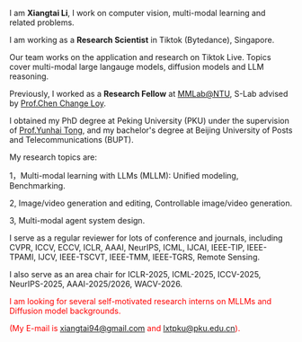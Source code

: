 I am **Xiangtai Li**, I work on computer vision, multi-modal learning and related problems.

I am working as a **Research Scientist** in Tiktok (Bytedance), Singapore.

Our team works on the application and research on Tiktok Live. Topics cover multi-modal large langauge models, diffusion models and LLM reasoning.

Previously, I worked as a **Research Fellow** at [MMLab@NTU](https://www.mmlab-ntu.com/), S-Lab advised by [Prof.Chen Change Loy](https://www.mmlab-ntu.com/person/ccloy/).

I obtained my PhD degree at Peking University (PKU) under the supervision of [Prof.Yunhai Tong](https://scholar.google.com/citations?user=T4gqdPkAAAAJ&hl=zh-CN), and my bachelor's degree at Beijing University of Posts and Telecommunications (BUPT).


My research topics are:

1，Multi-modal learning with LLMs (MLLM): Unified modeling, Benchmarking.


2, Image/video generation and editing, Controllable image/video generation.


3, Multi-modal agent system design.


[//]: # (Previously, I did some works on image/video segmentation and detection, open vocabulary learning.)

[//]: # (Moreover, the code and models for my works &#40;maybe 98%&#41;, including the ones I have deeply contributed to, are open-sourced on [GitHub]&#40;https://github.com/lxtGH&#41;.)

I serve as a regular reviewer for lots of conference and journals, including CVPR, ICCV, ECCV, ICLR, AAAI, NeurIPS, ICML, IJCAI, IEEE-TIP, IEEE-TPAMI, IJCV, IEEE-TSCVT, IEEE-TMM, IEEE-TGRS, Remote Sensing.

I also serve as an area chair for ICLR-2025, ICML-2025, ICCV-2025, NeurIPS-2025, AAAI-2025/2026, WACV-2026.

<span style="color:red"> I am looking for several self-motivated research interns on MLLMs and Diffusion model backgrounds. </span>

[//]: # (<span style="color:red"> I am also looking for full-time research engineers working on MLLMs and AIGC. </span>)

<span style="color:red"> (My E-mail is xiangtai94@gmail.com and lxtpku@pku.edu.cn). </span>